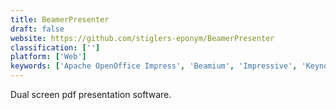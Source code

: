 ```yaml
---
title: BeamerPresenter
draft: false 
website: https://github.com/stiglers-eponym/BeamerPresenter
classification: ['']
platform: ['Web']
keywords: ['Apache OpenOffice Impress', 'Beamium', 'Impressive', 'Keynote', 'LibreOffice', 'LibreOffice - Impress', 'Ludus', 'Microsoft Office', 'PDF Cube', 'PDF Presenter', 'PDF Presenter Console', 'PDFrizator', 'Prezi', 'Siag Office', 'SoftMaker Office', 'pdfpc', 'pympress']
---
```

Dual screen pdf presentation software.